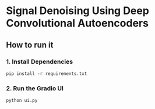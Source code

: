 # Signal Denoising Using Deep Convolutional Autoencoders

## How to run it

### 1. Install Dependencies

```text
pip install -r requirements.txt
```

### 2. Run the Gradio UI

```text
python ui.py
```